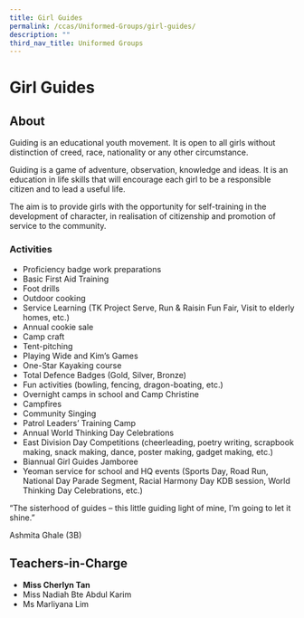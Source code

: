 ```yaml
---
title: Girl Guides
permalink: /ccas/Uniformed-Groups/girl-guides/
description: ""
third_nav_title: Uniformed Groups
---
```

# Girl Guides
## **About**

Guiding is an educational youth movement. It is open to all girls without distinction of creed, race, nationality or any other circumstance.

Guiding is a game of adventure, observation, knowledge and ideas. It is an education in life skills that will encourage each girl to be a responsible citizen and to lead a useful life.

The aim is to provide girls with the opportunity for self-training in the development of character, in realisation of citizenship and promotion of service to the community.

### Activities

*   Proficiency badge work preparations
*   Basic First Aid Training
*   Foot drills
*   Outdoor cooking
*   Service Learning (TK Project Serve, Run & Raisin Fun Fair, Visit to elderly homes, etc.)
*   Annual cookie sale
*   Camp craft
*   Tent-pitching
*   Playing Wide and Kim’s Games
*   One-Star Kayaking course
*   Total Defence Badges (Gold, Silver, Bronze)
*   Fun activities (bowling, fencing, dragon-boating, etc.)
*   Overnight camps in school and Camp Christine
*   Campfires
*   Community Singing
*   Patrol Leaders’ Training Camp
*   Annual World Thinking Day Celebrations
*   East Division Day Competitions (cheerleading, poetry writing, scrapbook making, snack making, dance, poster making, gadget making, etc.)
*   Biannual Girl Guides Jamboree
*   Yeoman service for school and HQ events (Sports Day, Road Run, National Day Parade Segment, Racial Harmony Day KDB session, World Thinking Day Celebrations, etc.)

“The sisterhood of guides – this little guiding light of mine, I’m going to let it shine.”

Ashmita Ghale (3B)

## **Teachers-in-Charge**

*   **Miss Cherlyn Tan**
*   Miss Nadiah Bte Abdul Karim
*   Ms Marliyana Lim